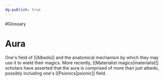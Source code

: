 ```yaml
---
dg-publish: true
---
```

#Glossary 
# Aura

One's field of [[Albedo]] and the anatomical mechanism by which they may use it to wield their magics. More recently, [[Materialist magics|materialist]] scholars have asserted that the aura is comprised of more than just albedo, possibly including one's [[Psionics|psionic]] field.